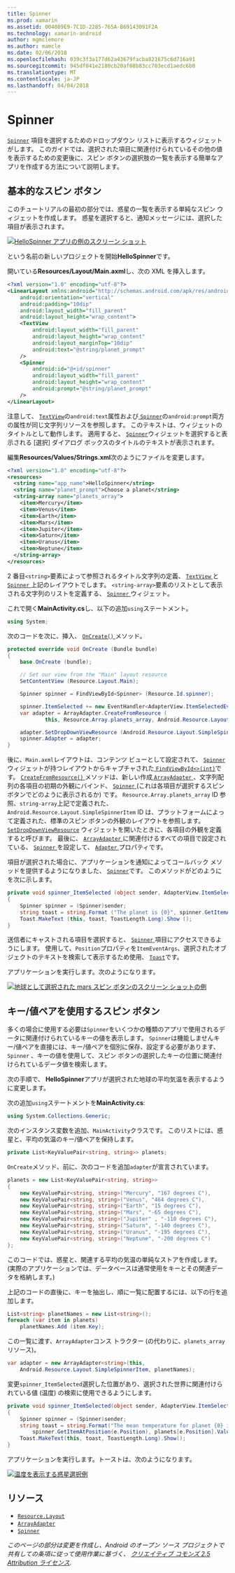 ```yaml
---
title: Spinner
ms.prod: xamarin
ms.assetid: 004089E9-7C1D-2285-765A-B69143091F2A
ms.technology: xamarin-android
author: mgmclemore
ms.author: mamcle
ms.date: 02/06/2018
ms.openlocfilehash: 039c3f3a177d62a43679facba821675c6d716a91
ms.sourcegitcommit: 945df041e2180cb20af08b83cc703ecd1aedc6b0
ms.translationtype: MT
ms.contentlocale: ja-JP
ms.lasthandoff: 04/04/2018
---
```

# <a name="spinner"></a>Spinner

[`Spinner`](https://developer.xamarin.com/api/type/Android.Widget.Spinner/) 項目を選択するためのドロップダウン リストに表示するウィジェットがします。 このガイドでは、選択された項目に関連付けられているその他の値を表示するための変更後に、スピン ボタンの選択肢の一覧を表示する簡単なアプリを作成する方法について説明します。

## <a name="basic-spinner"></a>基本的なスピン ボタン

このチュートリアルの最初の部分では、惑星の一覧を表示する単純なスピン ウィジェットを作成します。 惑星を選択すると、通知メッセージには、選択した項目が表示されます。

[![HelloSpinner アプリの例のスクリーン ショット](spinner-images/01-example-screenshots-sml.png)](spinner-images/01-example-screenshots.png#lightbox)

という名前の新しいプロジェクトを開始**HelloSpinner**です。

開いている**Resources/Layout/Main.axml**し、次の XML を挿入します。

```xml
<?xml version="1.0" encoding="utf-8"?>
<LinearLayout xmlns:android="http://schemas.android.com/apk/res/android"
    android:orientation="vertical"
    android:padding="10dip"
    android:layout_width="fill_parent"
    android:layout_height="wrap_content">
    <TextView
        android:layout_width="fill_parent"
        android:layout_height="wrap_content"
        android:layout_marginTop="10dip"
        android:text="@string/planet_prompt"
    />
    <Spinner
        android:id="@+id/spinner"
        android:layout_width="fill_parent"
        android:layout_height="wrap_content"
        android:prompt="@string/planet_prompt"
    />
</LinearLayout>
```

注意して、 [ `TextView`](https://developer.xamarin.com/api/type/Android.Widget.TextView/)の`android:text`属性および[ `Spinner`](https://developer.xamarin.com/api/type/Android.Widget.Spinner/)の`android:prompt`両方の属性が同じ文字列リソースを参照します。 このテキストは、ウィジェットのタイトルとして動作します。 適用すると、 [ `Spinner`](https://developer.xamarin.com/api/type/Android.Widget.Spinner/)ウィジェットを選択すると表示される [選択] ダイアログ ボックスのタイトルのテキストが表示されます。

編集**Resources/Values/Strings.xml**次のようにファイルを変更します。

```xml
<?xml version="1.0" encoding="utf-8"?>
<resources>
  <string name="app_name">HelloSpinner</string>
  <string name="planet_prompt">Choose a planet</string>
  <string-array name="planets_array">
    <item>Mercury</item>
    <item>Venus</item>
    <item>Earth</item>
    <item>Mars</item>
    <item>Jupiter</item>
    <item>Saturn</item>
    <item>Uranus</item>
    <item>Neptune</item>
  </string-array>
</resources>
```

2 番目`<string>`要素によって参照されるタイトル文字列の定義、 [ `TextView` ](https://developer.xamarin.com/api/type/Android.Widget.TextView/)と[ `Spinner` ](https://developer.xamarin.com/api/type/Android.Widget.Spinner/)上記のレイアウトでします。
`<string-array>`要素のリストとして表示される文字列のリストを定義する、 [ `Spinner` ](https://developer.xamarin.com/api/type/Android.Widget.Spinner/)ウィジェット。

これで開く**MainActivity.cs**し、以下の追加`using`ステートメント。

```csharp
using System;
```

次のコードを次に、挿入、 [ `OnCreate()` ](https://developer.xamarin.com/api/member/Android.App.Activity.OnCreate/(Android.OS.Bundle))メソッド。

```csharp
protected override void OnCreate (Bundle bundle)
{
    base.OnCreate (bundle);

    // Set our view from the "Main" layout resource
    SetContentView (Resource.Layout.Main);

    Spinner spinner = FindViewById<Spinner> (Resource.Id.spinner);

    spinner.ItemSelected += new EventHandler<AdapterView.ItemSelectedEventArgs> (spinner_ItemSelected);
    var adapter = ArrayAdapter.CreateFromResource (
            this, Resource.Array.planets_array, Android.Resource.Layout.SimpleSpinnerItem);

    adapter.SetDropDownViewResource (Android.Resource.Layout.SimpleSpinnerDropDownItem);
    spinner.Adapter = adapter;
}
```

後に、`Main.axml`レイアウトは、コンテンツ ビューとして設定されて、 [ `Spinner` ](https://developer.xamarin.com/api/type/Android.Widget.Spinner/)ウィジェットが持つレイアウトからキャプチャされた[ `FindViewById<>(int)`](https://developer.xamarin.com/api/member/Android.App.Activity.FindViewById/p/System.Int32/)です。
[ `CreateFromResource()` ](https://developer.xamarin.com/api/member/Android.Widget.ArrayAdapter.CreateFromResource/p/Android.Content.Context/System.Int32/System.Int32/)メソッドは、新しい作成[ `ArrayAdapter` ](https://developer.xamarin.com/api/type/Android.Widget.ArrayAdapter/)、文字列配列の各項目の初期の外観にバインド、 [ `Spinner` ](https://developer.xamarin.com/api/type/Android.Widget.Spinner/)(これは各項目が選択するスピン ボタンでどのように表示されるか) です。 `Resource.Array.planets_array` ID 参照、`string-array`上記で定義された、 `Android.Resource.Layout.SimpleSpinnerItem` ID は、プラットフォームによって定義された、標準のスピン ボタンの外観のレイアウトを参照します。
[`SetDropDownViewResource`](https://developer.xamarin.com/api/member/Android.Widget.ArrayAdapter.SetDropDownViewResource/p/System.Int32/) ウィジェットを開いたときに、各項目の外観を定義すると呼びます。 最後に、 [ `ArrayAdapter` ](https://developer.xamarin.com/api/type/Android.Widget.ArrayAdapter/)に関連付けるすべての項目で設定されている、 [ `Spinner` ](https://developer.xamarin.com/api/type/Android.Widget.Spinner/)を設定して、 [ `Adapter` ](https://developer.xamarin.com/api/type/Android.Widget.ArrayAdapter)プロパティです。

項目が選択された場合に、アプリケーションを通知によってコールバック メソッドを提供するようになりました、 [ `Spinner`](https://developer.xamarin.com/api/type/Android.Widget.Spinner/)です。 このメソッドがどのようにを次に示します。

```csharp
private void spinner_ItemSelected (object sender, AdapterView.ItemSelectedEventArgs e)
{
    Spinner spinner = (Spinner)sender;
    string toast = string.Format ("The planet is {0}", spinner.GetItemAtPosition (e.Position));
    Toast.MakeText (this, toast, ToastLength.Long).Show ();
}
```

送信者にキャストされる項目を選択すると、 [ `Spinner` ](https://developer.xamarin.com/api/type/Android.Widget.Spinner/)項目にアクセスできるようにします。 使用して、`Position`プロパティを`ItemEventArgs`、選択されたオブジェクトのテキストを検索して表示するため使用、 [ `Toast`](https://developer.xamarin.com/api/type/Android.Widget.Toast/)です。

アプリケーションを実行します。次のようになります。

[![地球として選択された mars スピン ボタンのスクリーン ショットの例](spinner-images/02-basic-example-sml.png)](spinner-images/02-basic-example.png#lightbox)

## <a name="spinner-using-keyvalue-pairs"></a>キー/値ペアを使用するスピン ボタン

多くの場合に使用する必要は`Spinner`をいくつかの種類のアプリで使用されるデータに関連付けられているキーの値を表示します。 `Spinner`は機能しませんキー/値ペアを直接には、キー/値ペアを個別に保存、設定する必要があります、 `Spinner` 、キーの値を使用して、スピン ボタンの選択したキーの位置に関連付けられているデータ値を検索します。 

次の手順で、 **HelloSpinner**アプリが選択された地球の平均気温を表示するように変更します。

次の追加`using`ステートメントを**MainActivity.cs**:

```csharp
using System.Collections.Generic;
```

次のインスタンス変数を追加、`MainActivity`クラスです。
このリストには、惑星と、平均の気温のキー/値ペアを保持します。

```csharp
private List<KeyValuePair<string, string>> planets;
```

`OnCreate`メソッド、前に、次のコードを追加`adapter`が宣言されています。

```csharp
planets = new List<KeyValuePair<string, string>>
{
    new KeyValuePair<string, string>("Mercury", "167 degrees C"),
    new KeyValuePair<string, string>("Venus", "464 degrees C"),
    new KeyValuePair<string, string>("Earth", "15 degrees C"),
    new KeyValuePair<string, string>("Mars", "-65 degrees C"),
    new KeyValuePair<string, string>("Jupiter" , "-110 degrees C"),
    new KeyValuePair<string, string>("Saturn", "-140 degrees C"),
    new KeyValuePair<string, string>("Uranus", "-195 degrees C"),
    new KeyValuePair<string, string>("Neptune", "-200 degrees C")
};
```

このコードでは、惑星と、関連する平均の気温の単純なストアを作成します。 (実際のアプリケーションでは、データベースは通常使用をキーとその関連データを格納します。)

上記のコードの直後に、キーを抽出し、順に一覧に配置するには、以下の行を追加します。

```csharp
List<string> planetNames = new List<string>();
foreach (var item in planets)
    planetNames.Add (item.Key);
```

この一覧に渡す、`ArrayAdapter`コンス トラクター (の代わりに、`planets_array`リソース)。

```csharp
var adapter = new ArrayAdapter<string>(this,
    Android.Resource.Layout.SimpleSpinnerItem, planetNames);
```

変更`spinner_ItemSelected`選択した位置があり、選択された世界に関連付けられている値 (温度) の検索に使用できるようにします。

```csharp
private void spinner_ItemSelected(object sender, AdapterView.ItemSelectedEventArgs e)
{
    Spinner spinner = (Spinner)sender;
    string toast = string.Format("The mean temperature for planet {0} is {1}",
        spinner.GetItemAtPosition(e.Position), planets[e.Position].Value);
    Toast.MakeText(this, toast, ToastLength.Long).Show();
}
```

アプリケーションを実行します。トーストは、次のようになります。

[![温度を表示する惑星選択例](spinner-images/03-keyvalue-example-sml.png)](spinner-images/03-keyvalue-example.png#lightbox)
   
  

## <a name="resources"></a>リソース

-   [`Resource.Layout`](https://developer.xamarin.com/api/type/Android.Resource+Layout/) 
-   [`ArrayAdapter`](https://developer.xamarin.com/api/type/Android.Widget.ArrayAdapter/) 
-   [`Spinner`](https://developer.xamarin.com/api/type/Android.Widget.Spinner/) 

*このページの部分は変更を作成し、Android のオープン ソース プロジェクトで共有しての条項に従って使用作業に基づく、*
[*クリエイティブ コモンズ 2.5 Attribution ライセンス*](http://creativecommons.org/licenses/by/2.5/).
